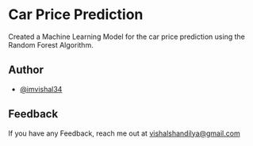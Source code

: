 
# Car Price Prediction

Created a Machine Learning Model for the car price prediction using the Random Forest Algorithm.
## Author

- [@imvishal34](https://www.github.com/imvishal34)


## Feedback

If you have any Feedback, reach me out at vishalshandilya@gmail.com